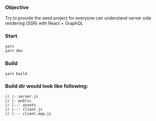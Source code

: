 ### Objective

Try to provide the seed project for everyone can understand server side rendering (SSR) with React + GraphQL

### Start

```sh
yarn 
yarn dev
```

### Build

```sh
yarn build
```

### Build dir would look like following:

```
// |- server.js
// |- public
// |--- assets
// |--- client.js
// |--- client.map.js
```
